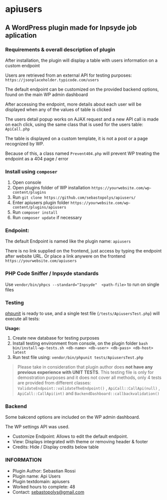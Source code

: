 # apiusers

## A WordPress plugin made for Inpsyde job aplication

### Requirements & overall description of plugin

After installation, the plugin will display a table with users information on a custom endpoint

Users are retrieved from an external API for testing purposes: ```https://jsonplaceholder.typicode.com/users```

The default endpoint can be customized on the provided backend options, found on the main WP admin dashboard

After accessing the endpoint, more details about each user will be displayed when any of the values of table is clicked

The users detail popup works on AJAX request and a new API call is made on each click, using the same class that is used for the users table: ```ApiCall.php```

The table is displayed on a custom template, it is not a post or a page recognized by WP.

Because of this, a class named ```Prevent404.php``` will prevent WP treating the endpoint as a 404 page / error


### Install using ```composer```

1. Open console
2. Open plugins folder of WP installation ```https://yourwebsite.com/wp-content/plugins```
3. Run ```git clone https://github.com/sebastopolys/apiusers/```
4. Enter apiusers plugin folder  ```https://yourwebsite.com/wp-content/plugins/apiusers```
5. Run ```composer install```
6. Run ```composer update``` if necessary


### Endpoint:
The default Endpoint is named like the plugin name: ```apiusers```

There is no link supplied on the frontend, just access by typing the endpoint after website URL. Or place a link anywere on the frontend
```https://yourwebsite.com/apiusers```


### PHP Code Sniffer / Inpsyde standards

Use ```vendor/bin/phpcs --standard="Inpsyde"  <path-file>``` to run on single files

### Testing

[phpunit](https://phpunit.de/) is ready to use, and a single test file (```/tests/ApiusersTest.php```) will execute all tests:

**Usage:**
1. Create new database for testing purposes
2. Install testing environment from console, on the plugin folder ```bash bin/install-wp-tests.sh <db-name> <db-user> <db-pass> <db-host> latest```
3. Run test file using: ```vendor/bin/phpunit tests/ApiusersTest.php```

> Please take in consideration that plugin author does **not have any previous experience with UNIT TESTS**. This testing file is only for demostration purposes and it does not cover all methods, only 4 tests are provided from different classes:``` ValidateEndpoint::validateTheEndpoint()``` , ```ApiCall::CallApi(null)``` , ```ApiCall::CallApi(int)``` and ```BackendDashboard::callbackvalidation()```

### Backend

Some bakcend options are included on the WP admin dashboard.

The WP settings API was used.

- Customize Endpoint: Allows to edit the default endpoint.
- View: Displays integrated with theme or removing header & footer
- Credits: Hide / Display credits below table

### INFORMATION

- Plugin Author: Sebastian Rossi
- Plugin name: Api Users
- Plugin textdomain: apiusers
- Worked hours to complete: 48
- Contact: sebastopolys@gmail.com

